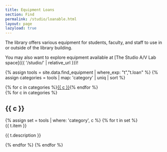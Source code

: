 ```yaml
---
title: Equipment Loans
section: Find
permalink: /studio/loanable.html
layout: page
lazyload: true
---
```


The library offers various equipment for students, faculty, and staff to use in or outside of the library building. 

You may also want to explore equipment available at [The Studio A/V Lab space]({{ '/studio/' | relative_url }})!

{% assign tools = site.data.find_equipment | where_exp: "t","t.loan" %}
{% assign categories = tools | map: 'category' | uniq | sort %}
<div class="row">
<div class="col-12 mb-3 text-center">
{% for c in categories %}<a href="#equ-{{ c | slugify }}" class="btn btn-sm btn-outline-pride-gold m-2">{{ c }}</a>{% endfor %}
</div>
{% for c in categories %}
<div class="col-12">
<h2 id="equ-{{ c | slugify }}" class="my-4">{{ c }}</h2>
</div>
{% assign set = tools | where: 'category', c %}
{% for t in set %}
<div class="col-md-6 mb-2">
    <div class="card">
        <div class="card-header">
            {{ t.item }}
        </div>
        <div class="card-body">
            <p class="card-text">{{ t.description }}</p>
            <!--
            {% if t.booking_link %}<a href="{{ l }}" class="btn btn-primary btn-sm m-2" target="_blank" rel="noopener">Reserve</a>{% endif %}-->
        </div>
    </div>
</div>
{% endfor %}
{% endfor %}
</div>
